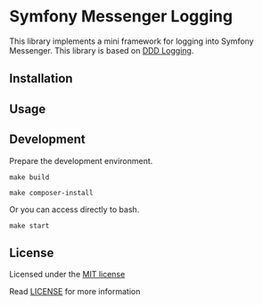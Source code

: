 # Symfony Messenger Logging

This library implements a mini framework for logging into Symfony Messenger.
This library is based on [DDD Logging](https://github.com/PcComponentes/ddd-logging).

## Installation

## Usage

## Development

Prepare the development environment. 

```shell script
make build
```

```shell script
make composer-install
```

Or you can access directly to bash.
```shell script
make start
```

## License
Licensed under the [MIT license](http://opensource.org/licenses/MIT)

Read [LICENSE](LICENSE) for more information
